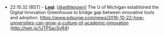 * <a id="22:15.32">22:15.32 (BST)</a> - __[Loqi](https://github.com/Loqi)__: [<a href="https://twitter.com/withknown">@withknown</a>] The U of Michigan established the Digital Innovation Greenhouse to bridge gap between innovative tools and adoption. https://www.edsurge.com/news/2016-10-22-how-universities-can-grow-a-culture-of-academic-innovation (http://twtr.io/1JTP5acSyR4)
